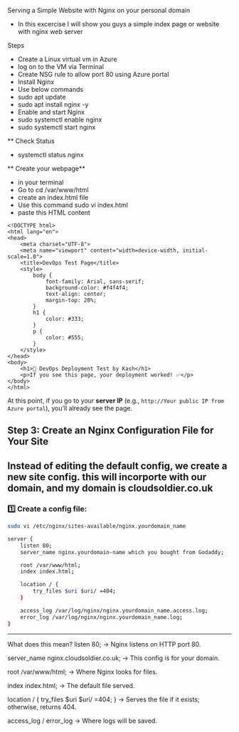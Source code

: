 Serving a Simple Website with Nginx on your personal domain

- In this excercise I will show you guys a simple index page or website with nginx web server


Steps
- Create a Linux virtual vm in Azure 
- log on to the VM via Terminal
- Create NSG rule to allow port 80 using Azure portal
- Install Nginx
- Use below commands
- sudo apt update
- sudo apt install nginx -y
- Enable and start Nginx
- sudo systemctl enable nginx
- sudo systemctl start nginx

** Check Status

- systemctl status nginx

** Create your webpage**
- in your terminal
- Go to cd /var/www/html
- create an index.html file
- Use this command sudo vi index.html
- paste this HTML content

```
<!DOCTYPE html>
<html lang="en">
<head>
    <meta charset="UTF-8">
    <meta name="viewport" content="width=device-width, initial-scale=1.0">
    <title>DevOps Test Page</title>
    <style>
        body {
            font-family: Arial, sans-serif;
            background-color: #f4f4f4;
            text-align: center;
            margin-top: 20%;
        }
        h1 {
            color: #333;
        }
        p {
            color: #555;
        }
    </style>
</head>
<body>
    <h1>🚀 DevOps Deployment Test by Kash</h1>
    <p>If you see this page, your deployment worked! ✅</p>
</body>
</html>
```

At this point, if you go to your **server IP** (e.g., `http://Your public IP from Azure portal`), you’ll already see the page.

## **Step 3: Create an Nginx Configuration File for Your Site**

Instead of editing the **default config**, we create a **new site config**.
this will incorporte with our domain, and my domain is cloudsoldier.co.uk
---

### 1️⃣ Create a config file:

```bash
sudo vi /etc/nginx/sites-available/nginx.yourdomain_name

server {
    listen 80;
    server_name nginx.yourdomain-name which you bought from Godaddy;

    root /var/www/html;
    index index.html;

    location / {
        try_files $uri $uri/ =404;
    }

    access_log /var/log/nginx/nginx.yourdomain_name.access.log;
    error_log /var/log/nginx/nginx.yourdomain_name.log;
}

```
---

What does this mean?
listen 80; → Nginx listens on HTTP port 80.

server_name nginx.cloudsoldier.co.uk; → This config is for your domain.

root /var/www/html; → Where Nginx looks for files.

index index.html; → The default file served.

location / { try_files $uri $uri/ =404; } → Serves the file if it exists; otherwise, returns 404.

access_log / error_log → Where logs will be saved.
